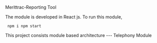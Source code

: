 Merittrac-Reporting Tool

The module is developed in React js.
To run this module,

<code> npm i
npm start </code>

This project consists module based architecture
		--- Telephony Module
